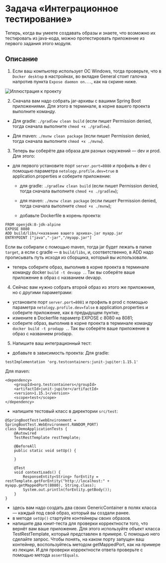 # Задача «Интеграционное тестирование»
Теперь, когда вы умеете создавать образы и знаете, что возможно их тестировать из java-кода, можно протестировать приложение из первого задания этого модуля.

## Описание
1. Если ваш компьютер использует ОС Windows, тогда проверьте, что в `Docker desktop` в настройках, во вкладке General стоит галочка напротив пункта `Expose daemon on...`, как на скрине ниже.

![Иллюстрация к проекту](https://github.com/netology-code/jd-homeworks/blob/master/containers/resources/image.png)


2. Сначала вам надо собрать jar-архивы с вашими Spring Boot приложениями. Для этого в терминале, в корне вашего проекта выполните команду.

- Для gradle: `./gradlew clean build` (если пишет Permission denied, тогда сначала выполните `chmod +x ./gradlew`).

- Для maven: `./mvnw clean package` (если пишет Permission denied, тогда сначала выполните `chmod +x ./mvnw`).

3. Теперь вы соберёте два образа для разных окружений — dev и prod. Для этого:

- для первого установите порт `server.port=8080` и профиль в dev с помощью параметра `netology.profile.dev=true` в application.properties и соберите приложение:

   - для gradle: `./gradlew clean build` (если пишет Permission denied, тогда сначала выполните `chmod +x ./gradlew`);

   - для maven: `./mvnw clean package` (если пишет Permission denied, тогда сначала выполните `chmod +x ./mvnw`);

   - добавьте Dockerfile в корень проекта:

```
FROM openjdk:8-jdk-alpine
EXPOSE 8080
ADD build/libs/<название вашего архива>.jar myapp.jar
ENTRYPOINT ["java","-jar","/myapp.jar"]
```
Если вы собирали с помощью maven, тогда jar будет лежать в папке `target`, а если с gradle — в `build/libs`, и, соответственно, в ADD надо прописывать путь исходя из сборщика, который вы использовали.

- теперь соберите образ, выполнив в корне проекта в терминале команду docker `build -t devapp .`. Так вы соберёте ваше приложение в образ с названием devapp.
4. Сейчас вам нужно собрать второй образ из этого же приложения, но с другими параметрами:

- установите порт `server.port=8081` и профиль в prod с помощью параметра `netology.profile.dev=false` в application.properties и соберите приложение, как в предыдущем пунтке;
- измените в Dockerfile параметр EXPOSE с 8080 на 8081;
- соберите образ, выполнив в корне проекта в терминале команду `docker build -t prodapp .`. Так вы соберёте ваше приложение в образ с названием prodapp.
5. Напишите ваш интеграционный тест:

- добавьте в зависимость проекта:
Для gradle:

`testImplementation 'org.testcontainers:junit-jupiter:1.15.1'`

Для maven:

```
<dependency>
    <groupId>org.testcontainers</groupId>
    <artifactId>junit-jupiter</artifactId>
    <version>1.15.1</version>
    <scope>test</scope>
</dependency>
```
- напишите тестовый класс в директории `src/test`:
```
@SpringBootTest(webEnvironment = SpringBootTest.WebEnvironment.RANDOM_PORT)
class DemoApplicationTests {
    @Autowired
    TestRestTemplate restTemplate;

    @BeforeAll
    public static void setUp() {
     
    }

    @Test
    void contextLoads() {
        ResponseEntity<String> forEntity = restTemplate.getForEntity("http://localhost:" + myapp.getMappedPort(8080), String.class);
        System.out.println(forEntity.getBody());
    }
}
```
- здесь вам надо создать два своих GenericContainer в полях класса — каждый под свой образ, который вы создали ранее.
- в методе `setUp()` стартуйте контейнеры своих образов.
- напишите два юнит-теста для проверки корректности того, что вернёт вам ваше приложение. Для этого используйте объект класса TestRestTemplate, который представлен в примере. С помощью него сделайте запрос. Чтобы понять, на каком порту запущен ваш контейнер, воспользуйтесь методом getMappedPort, как на примере из лекции. И для проверки корректности ответа проверьте с помощью метода `assertEquals`.